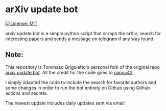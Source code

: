 # arXiv update bot


[![License: MIT](https://img.shields.io/badge/License-MIT-yellow.svg)](https://opensource.org/licenses/MIT)


arxiv update bot is a simple python script that scraps the arXiv, search for interesting papers and sends a message on telegram if any was found.

## Note:

This repository is Tommaso Grigoletto's personal fork of the original repo [arxiv update bot](https://github.com/nanoy42/arxiv-update-bot). All the credit for the code goes to [nanoy42](https://github.com/nanoy42). 

I simply adapted the code to include the search for favorite authors and some changes in order to run the bot entirely on Github using Github actions and secrets. 

The newest update includes daily updates sent via email!